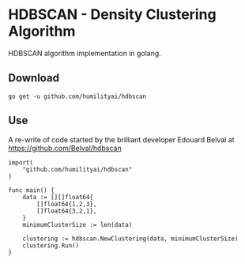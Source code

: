 # HDBSCAN - Density Clustering Algorithm

HDBSCAN algorithm implementation in golang.

## Download

`go get -u github.com/humilityai/hdbscan`

## Use

A re-write of code started by the brilliant developer Edouard Belval at https://github.com/Belval/hdbscan

```
import(
    "github.com/humilityai/hdbscan"
)

func main() {
    data := [][]float64{
        []float64{1,2,3},
        []float64{3,2,1},
    }
    minimumClusterSize := len(data)

    clustering := hdbscan.NewClustering(data, minimumClusterSize)
    clustering.Run()
}
```
